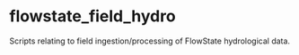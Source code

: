 # flowstate_field_hydro
Scripts relating to field ingestion/processing of FlowState hydrological data.

